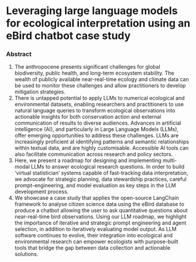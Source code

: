 # Leveraging large language models for ecological interpretation using an eBird chatbot case study



### Abstract


1. The anthropocene presents significant challenges for global biodiversity, public health, and long-term ecosystem stability. The wealth of publicly available near-real-time ecology and climate data can be used to monitor these challenges and allow practitioners to develop mitigation strategies.
2. There is untapped potential to apply LLMs to numerical ecological and environmental datasets, enabling researchers and practitioners to use natural language queries to transform ecological observations into actionable insights for both conservation action and external communication of results to diverse audiences. Advances in artificial intelligence (AI), and particularly in Large Language Models (LLMs), offer emerging opportunities to address these challenges. LLMs are increasingly proficient at identifying patterns and semantic relationships within textual data, and are highly customisable. Accessible AI tools can also facilitate communication across research and policy sectors. 
3. Here, we present a roadmap for designing and implementing multi-modal LLMs to answer ecological research questions. In order to build ‘virtual statistician’ systems capable of fast-tracking data interpretation, we advocate for strategic planning, data stewardship practices, careful prompt-engineering, and model evaluation as key steps in the LLM development process.
4. We showcase a case study that applies the open-source LangChain framework to analyse citizen science data using the eBird database to produce a chatbot allowing the user to ask quantitative questions about near-real-time bird observations. Using our LLM roadmap, we highlight the importance of iterative and strategic prompt engineering and agent selection, in addition to iteratively evaluating model output. As LLM software continues to evolve, their integration into ecological and environmental research can empower ecologists with purpose-built tools that bridge the gap between data collection and actionable solutions.

